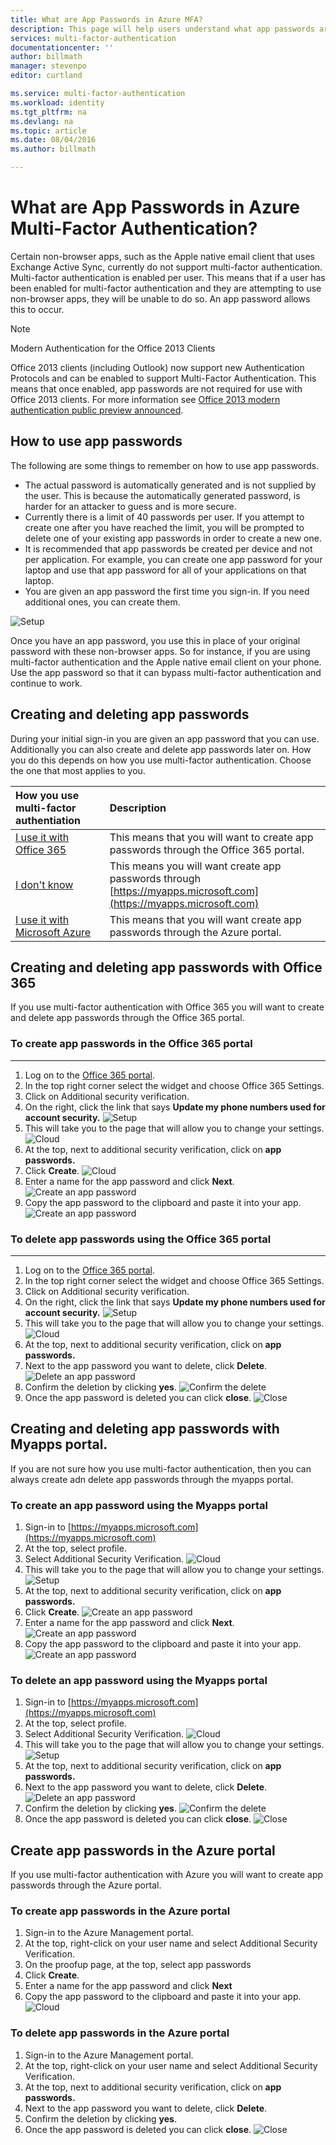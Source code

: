 ```yaml
---
title: What are App Passwords in Azure MFA?
description: This page will help users understand what app passwords are and what they are used for with regard to Azure MFA.
services: multi-factor-authentication
documentationcenter: ''
author: billmath
manager: stevenpo
editor: curtland

ms.service: multi-factor-authentication
ms.workload: identity
ms.tgt_pltfrm: na
ms.devlang: na
ms.topic: article
ms.date: 08/04/2016
ms.author: billmath

---
```

# What are App Passwords in Azure Multi-Factor Authentication?
Certain non-browser apps, such as the Apple native email client that uses Exchange Active Sync, currently do not support multi-factor authentication. Multi-factor authentication is enabled per user. This means that if a user has been enabled for multi-factor authentication and they are attempting to use non-browser apps, they will be unable to do so. An app password allows this to occur.

> [!NOTE]
> Modern Authentication for the Office 2013 Clients
> 
> Office 2013 clients (including Outlook) now support new Authentication Protocols and can be enabled to support Multi-Factor Authentication.  This means that once enabled, app passwords are not required for use with Office 2013 clients.  For more information see [Office 2013 modern authentication public preview announced](https://blogs.office.com/2015/03/23/office-2013-modern-authentication-public-preview-announced/).
> 
> 

## How to use app passwords
The following are some things to remember on how to use app passwords.

* The actual password is automatically generated and is not supplied by the user. This is because the automatically generated password, is harder for an attacker to guess and is more secure.
* Currently there is a limit of 40 passwords per user. If you attempt to create one after you have reached the limit, you will be prompted to delete one of your existing app passwords in order to create a new one.
* It is recommended that app passwords be created per device and not per application. For example, you can create one app password for your laptop and use that app password for all of your applications on that laptop.
* You are given an app password the first time you sign-in.  If you need additional ones, you can create them.

![Setup](./media/multi-factor-authentication-end-user-app-passwords/app.png)

Once you have an app password, you use this in place of your original password with these non-browser apps.  So for instance, if you are using multi-factor authentication and the Apple native email client on your phone.  Use the app password so that it can bypass multi-factor authentication and continue to work.

## Creating and deleting app passwords
During your initial sign-in you are given an app password that you can use.  Additionally you can also create and delete app passwords later on.  How you do this depends on how you use multi-factor authentication.  Choose the one that most applies to you.

| How you use multi-factor authentiation | Description |
|:--- |:--- |
| [I use it with Office 365](#creating-and-deleting-app-passwords-with-office-365) |This means that you will want to create app passwords through the Office 365 portal. |
| [I don't know](#creating-and-deleting-app-passwords-with-myapps-portal) |This means you will want create app passwords through [https://myapps.microsoft.com](https://myapps.microsoft.com) |
| [I use it with Microsoft Azure](#create-app-passwords-in-the-azure-portal) |This means that you will want create app passwords through the Azure portal. |

## Creating and deleting app passwords with Office 365
If you use multi-factor authentication with Office 365 you will want to create and delete app passwords through the Office 365 portal.

### To create app passwords in the Office 365 portal
- - -
1. Log on to the [Office 365 portal](https://login.microsoftonline.com/).
2. In the top right corner select the widget and choose Office 365 Settings.
3. Click on Additional security verification.
4. On the right, click the link that says **Update my phone numbers used for account security.**
   ![Setup](./media/multi-factor-authentication-end-user-manage/o365a.png)
5. This will take you to the page that will allow you to change your settings.
   ![Cloud](./media/multi-factor-authentication-end-user-manage/o365b.png)
6. At the top, next to additional security verification, click on **app passwords.**
7. Click **Create**.
   ![Cloud](./media/multi-factor-authentication-end-user-app-passwords-create-o365/apppass.png)
8. Enter a name for the app password and click **Next**.
   ![Create an app password](./media/multi-factor-authentication-end-user-app-passwords/create1.png)
9. Copy the app password to the clipboard and paste it into your app.
   ![Create an app password](./media/multi-factor-authentication-end-user-app-passwords/create2.png)

### To delete app passwords using the Office 365 portal
- - -
1. Log on to the [Office 365 portal](https://login.microsoftonline.com/).
2. In the top right corner select the widget and choose Office 365 Settings.
3. Click on Additional security verification.
4. On the right, click the link that says **Update my phone numbers used for account security.**
   ![Setup](./media/multi-factor-authentication-end-user-manage/o365a.png)
5. This will take you to the page that will allow you to change your settings.
   ![Cloud](./media/multi-factor-authentication-end-user-manage/o365b.png)
6. At the top, next to additional security verification, click on **app passwords.**
7. Next to the app password you want to delete, click **Delete**.
   ![Delete an app password](./media/multi-factor-authentication-end-user-app-passwords/delete1.png)
8. Confirm the deletion by clicking **yes**.
   ![Confirm the delete](./media/multi-factor-authentication-end-user-app-passwords/delete2.png)
9. Once the app password is deleted you can click **close**.
   ![Close](./media/multi-factor-authentication-end-user-app-passwords/delete3.png)

## Creating and deleting app passwords with Myapps portal.
If you are not sure how you use multi-factor authentication, then you can always create adn delete app passwords through the myapps portal.

### To create an app password using the Myapps portal
1. Sign-in to [https://myapps.microsoft.com](https://myapps.microsoft.com)    
2. At the top, select profile.
3. Select Additional Security Verification.
   ![Cloud](./media/multi-factor-authentication-end-user-manage/myapps1.png)
4. This will take you to the page that will allow you to change your settings.
   ![Setup](./media/multi-factor-authentication-end-user-manage-myapps/proofup.png)
5. At the top, next to additional security verification, click on **app passwords.**
6. Click **Create**.
   ![Create an app password](./media/multi-factor-authentication-end-user-app-passwords/create3.png)
7. Enter a name for the app password and click **Next**.
   ![Create an app password](./media/multi-factor-authentication-end-user-app-passwords/create1.png)
8. Copy the app password to the clipboard and paste it into your app.
   ![Create an app password](./media/multi-factor-authentication-end-user-app-passwords/create2.png)

### To delete an app password using the Myapps portal
1. Sign-in to [https://myapps.microsoft.com](https://myapps.microsoft.com)    
2. At the top, select profile.
3. Select Additional Security Verification.
   ![Cloud](./media/multi-factor-authentication-end-user-manage/myapps1.png)
4. This will take you to the page that will allow you to change your settings.
   ![Setup](./media/multi-factor-authentication-end-user-manage-myapps/proofup.png)
5. At the top, next to additional security verification, click on **app passwords.**
6. Next to the app password you want to delete, click **Delete**.
   ![Delete an app password](./media/multi-factor-authentication-end-user-app-passwords/delete1.png)
7. Confirm the deletion by clicking **yes**.
   ![Confirm the delete](./media/multi-factor-authentication-end-user-app-passwords/delete2.png)
8. Once the app password is deleted you can click **close**.
   ![Close](./media/multi-factor-authentication-end-user-app-passwords/delete3.png)

## Create app passwords in the Azure portal
If you use multi-factor authentication with Azure you will want to create app passwords through the Azure portal.

### To create app passwords in the Azure portal
1. Sign-in to the Azure Management portal.
2. At the top, right-click on your user name and select Additional Security Verification.
3. On the proofup page, at the top, select app passwords
4. Click **Create**.
5. Enter a name for the app password and click **Next**
6. Copy the app password to the clipboard and paste it into your app.
   ![Cloud](./media/multi-factor-authentication-end-user-app-passwords-create-azure/app2.png)

### To delete app passwords in the Azure portal
1. Sign-in to the Azure Management portal.
2. At the top, right-click on your user name and select Additional Security Verification.
3. At the top, next to additional security verification, click on **app passwords.**
4. Next to the app password you want to delete, click **Delete**.
5. Confirm the deletion by clicking **yes**.
6. Once the app password is deleted you can click **close**.
   ![Close](./media/multi-factor-authentication-end-user-app-passwords/delete3.png)

